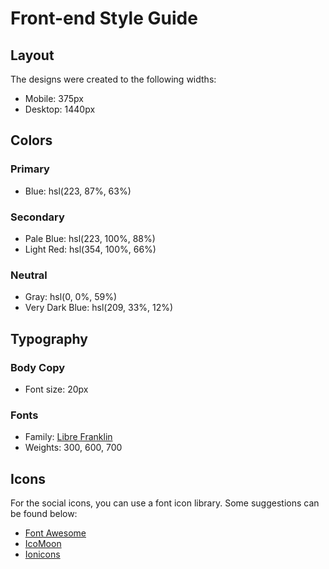 # Front-end Style Guide

## Layout

The designs were created to the following widths:

-   Mobile: 375px
-   Desktop: 1440px

## Colors

### Primary

-   Blue: hsl(223, 87%, 63%)

### Secondary

-   Pale Blue: hsl(223, 100%, 88%)
-   Light Red: hsl(354, 100%, 66%)

### Neutral

-   Gray: hsl(0, 0%, 59%)
-   Very Dark Blue: hsl(209, 33%, 12%)

## Typography

### Body Copy

-   Font size: 20px

### Fonts

-   Family: [Libre Franklin](https://fonts.google.com/specimen/Libre+Franklin)
-   Weights: 300, 600, 700

## Icons

For the social icons, you can use a font icon library. Some suggestions can be found below:

-   [Font Awesome](https://fontawesome.com)
-   [IcoMoon](https://icomoon.io)
-   [Ionicons](https://ionicons.com)
